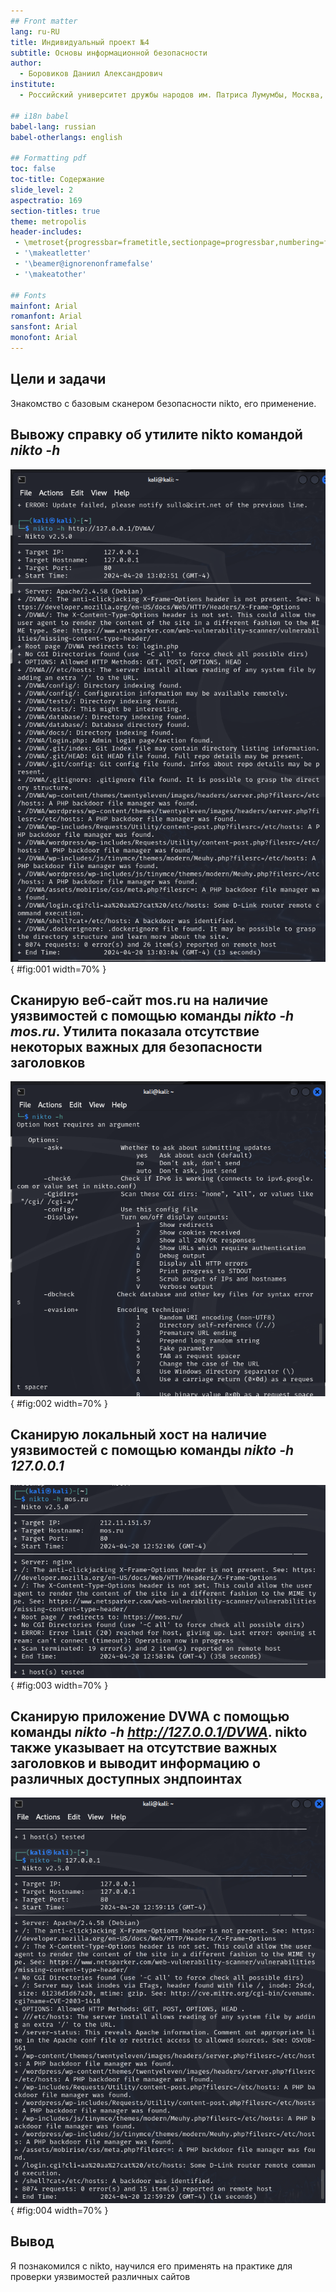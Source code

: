 ```yaml
---
## Front matter
lang: ru-RU
title: Индивидуальный проект №4
subtitle: Основы информационной безопасности
author:
  - Боровиков Даниил Александрович
institute:
  - Российский университет дружбы народов им. Патриса Лумумбы, Москва, Россия

## i18n babel
babel-lang: russian
babel-otherlangs: english

## Formatting pdf
toc: false
toc-title: Содержание
slide_level: 2
aspectratio: 169
section-titles: true
theme: metropolis
header-includes:
 - \metroset{progressbar=frametitle,sectionpage=progressbar,numbering=fraction}
 - '\makeatletter'
 - '\beamer@ignorenonframefalse'
 - '\makeatother'

## Fonts
mainfont: Arial
romanfont: Arial
sansfont: Arial
monofont: Arial
---
```




## Цели и задачи

Знакомство с базовым сканером безопасности nikto, его применение.


## Вывожу справку об утилите nikto командой *nikto -h* 

![nikto -h](image/1.png){ #fig:001 width=70% }

## Сканирую веб-сайт mos.ru на наличие уязвимостей с помощью команды *nikto -h mos.ru*. Утилита показала отсутствие некоторых важных для безопасности заголовков 

![Сканирование сайта mos.ru](image/2.png){ #fig:002 width=70% }

## Сканирую локальный хост на наличие уязвимостей с помощью команды *nikto -h 127.0.0.1*

![Сканирование локалхоста](image/3.png){ #fig:003 width=70% }

## Сканирую приложение DVWA с помощью команды *nikto -h http://127.0.0.1/DVWA*. nikto также указывает на отсутствие важных заголовков и выводит информацию о различных доступных эндпоинтах

![Сканирование DVWA](image/4.png){ #fig:004 width=70% }

## Вывод

Я познакомился с nikto, научился его применять на практике для проверки уязвимостей различных сайтов
